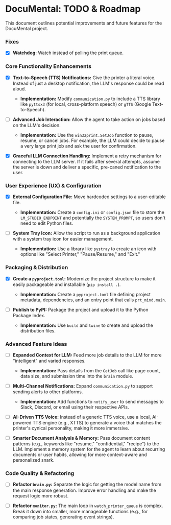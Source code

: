# DocuMental: TODO & Roadmap

This document outlines potential improvements and future features for the DocuMental project.

### Fixes

- [x] **Watchdog:** Watch instead of polling the print queue.

### Core Functionality Enhancements

- [x] **Text-to-Speech (TTS) Notifications:** Give the printer a literal voice. Instead of just a desktop notification, the LLM's response could be read aloud.
    - **Implementation:** Modify `communication.py` to include a TTS library like `pyttsx3` (for local, cross-platform speech) or `gTTS` (Google Text-to-Speech).

- [ ] **Advanced Job Interaction:** Allow the agent to take action on jobs based on the LLM's decision.
    - **Implementation:** Use the `win32print.SetJob` function to pause, resume, or cancel jobs. For example, the LLM could decide to pause a very large print job and ask the user for confirmation.

- [x] **Graceful LLM Connection Handling:** Implement a retry mechanism for connecting to the LLM server. If it fails after several attempts, assume the server is down and deliver a specific, pre-caned notification to the user.

### User Experience (UX) & Configuration

- [x] **External Configuration File:** Move hardcoded settings to a user-editable file.
    - **Implementation:** Create a `config.ini` or `config.json` file to store the `LM_STUDIO_ENDPOINT` and potentially the `SYSTEM_PROMPT`, so users don't need to edit Python files.

- [ ] **System Tray Icon:** Allow the script to run as a background application with a system tray icon for easier management.
    - **Implementation:** Use a library like `pystray` to create an icon with options like "Select Printer," "Pause/Resume," and "Exit."

### Packaging & Distribution

- [x] **Create a `pyproject.toml`:** Modernize the project structure to make it easily packageable and installable (`pip install .`).
    - **Implementation:** Create a `pyproject.toml` file defining project metadata, dependencies, and an entry point that calls `prt_mind.main`.

- [ ] **Publish to PyPI:** Package the project and upload it to the Python Package Index.
    - **Implementation:** Use `build` and `twine` to create and upload the distribution files.

### Advanced Feature Ideas

- [ ] **Expanded Context for LLM:** Feed more job details to the LLM for more "intelligent" and varied responses.
    - **Implementation:** Pass details from the `GetJob` call like page count, data size, and submission time into the `brain` module.

- [ ] **Multi-Channel Notifications:** Expand `communication.py` to support sending alerts to other platforms.
    - **Implementation:** Add functions to `notify_user` to send messages to Slack, Discord, or email using their respective APIs.

- [ ] **AI-Driven TTS Voice:** Instead of a generic TTS voice, use a local, AI-powered TTS engine (e.g., XTTS) to generate a voice that matches the printer's cynical personality, making it more immersive.

- [ ] **Smarter Document Analysis & Memory:** Pass document content patterns (e.g., keywords like "resume," "confidential," "recipe") to the LLM. Implement a memory system for the agent to learn about recurring documents or user habits, allowing for more context-aware and personalized snark.

### Code Quality & Refactoring

- [ ] **Refactor `brain.py`:** Separate the logic for getting the model name from the main response generation. Improve error handling and make the request logic more robust.

- [ ] **Refactor `monitor.py`:** The main loop in `watch_printer_queue` is complex. Break it down into smaller, more manageable functions (e.g., for comparing job states, generating event strings).
